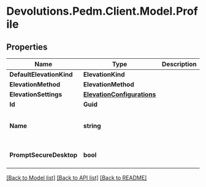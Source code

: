 # Devolutions.Pedm.Client.Model.Profile

## Properties

Name | Type | Description | Notes
------------ | ------------- | ------------- | -------------
**DefaultElevationKind** | **ElevationKind** |  | [optional] 
**ElevationMethod** | **ElevationMethod** |  | [optional] 
**ElevationSettings** | [**ElevationConfigurations**](ElevationConfigurations.md) |  | [optional] 
**Id** | **Guid** |  | [optional] 
**Name** | **string** |  | [optional] [default to "Unnamed profile"]
**PromptSecureDesktop** | **bool** |  | [optional] [default to true]

[[Back to Model list]](../README.md#documentation-for-models) [[Back to API list]](../README.md#documentation-for-api-endpoints) [[Back to README]](../README.md)

